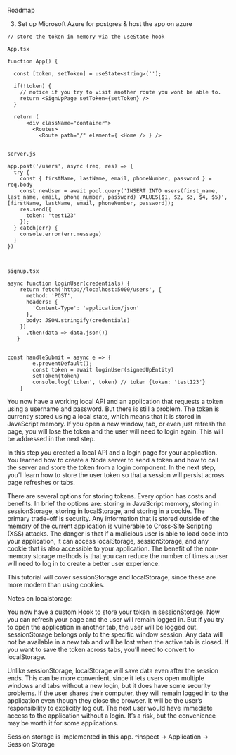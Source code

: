 Roadmap

3. Set up Microsoft Azure for postgres & host the app on azure

```
// store the token in memory via the useState hook

App.tsx

function App() {

  const [token, setToken] = useState<string>('');

  if(!token) {
    // notice if you try to visit another route you wont be able to.
    return <SignUpPage setToken={setToken} />
  }

  return (
      <div className="container">
        <Routes>
          <Route path="/" element={ <Home /> } />


server.js

app.post('/users', async (req, res) => {
  try {
    const { firstName, lastName, email, phoneNumber, password } = req.body
    const newUser = await pool.query('INSERT INTO users(first_name, last_name, email, phone_number, password) VALUES($1, $2, $3, $4, $5)', [firstName, lastName, email, phoneNumber, password]);
    res.send({
      token: 'test123'
    });
  } catch(err) {
    console.error(err.message)
  }
})



signup.tsx

async function loginUser(credentials) {
    return fetch('http://localhost:5000/users', {
      method: 'POST',
      headers: {
        'Content-Type': 'application/json'
      },
      body: JSON.stringify(credentials)
    })
      .then(data => data.json())
   }


const handleSubmit = async e => {
        e.preventDefault();
        const token = await loginUser(signedUpEntity)
        setToken(token)
        console.log('token', token) // token {token: 'test123'}
    }

```

You now have a working local API and an application that requests a token using a username and password. But there is still a problem. The token is currently stored using a local state, which means that it is stored in JavaScript memory. If you open a new window, tab, or even just refresh the page, you will lose the token and the user will need to login again. This will be addressed in the next step.

In this step you created a local API and a login page for your application. You learned how to create a Node server to send a token and how to call the server and store the token from a login component. In the next step, you’ll learn how to store the user token so that a session will persist across page refreshes or tabs.

There are several options for storing tokens. Every option has costs and benefits. In brief the options are: storing in JavaScript memory, storing in sessionStorage, storing in localStorage, and storing in a cookie. The primary trade-off is security. Any information that is stored outside of the memory of the current application is vulnerable to Cross-Site Scripting (XSS) attacks. The danger is that if a malicious user is able to load code into your application, it can access localStorage, sessionStorage, and any cookie that is also accessible to your application. The benefit of the non-memory storage methods is that you can reduce the number of times a user will need to log in to create a better user experience.

This tutorial will cover sessionStorage and localStorage, since these are more modern than using cookies.

Notes on localstorage:

You now have a custom Hook to store your token in sessionStorage. Now you can refresh your page and the user will remain logged in. But if you try to open the application in another tab, the user will be logged out. sessionStorage belongs only to the specific window session. Any data will not be available in a new tab and will be lost when the active tab is closed. If you want to save the token across tabs, you’ll need to convert to localStorage.

Unlike sessionStorage, localStorage will save data even after the session ends. This can be more convenient, since it lets users open multiple windows and tabs without a new login, but it does have some security problems. If the user shares their computer, they will remain logged in to the application even though they close the browser. It will be the user’s responsibility to explicitly log out. The next user would have immediate access to the application without a login. It’s a risk, but the convenience may be worth it for some applications.


Session storage is implemented in this app.
^inspect -> Application -> Session Storage